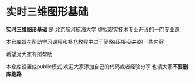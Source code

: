 # 实时三维图形基础

**实时三维图形基础** 是 北京航河航海大学 虚拟现实技术专业开设的一门专业课

本仓库旨在帮助学习课程和补充教程中过于简略~~(压根没讲)~~的一些内容 

希望对大家有所帮助

本仓库设置成public模式 欢迎大家添加自己的代码或者经验分享 也请大家**不要删库跑路**

